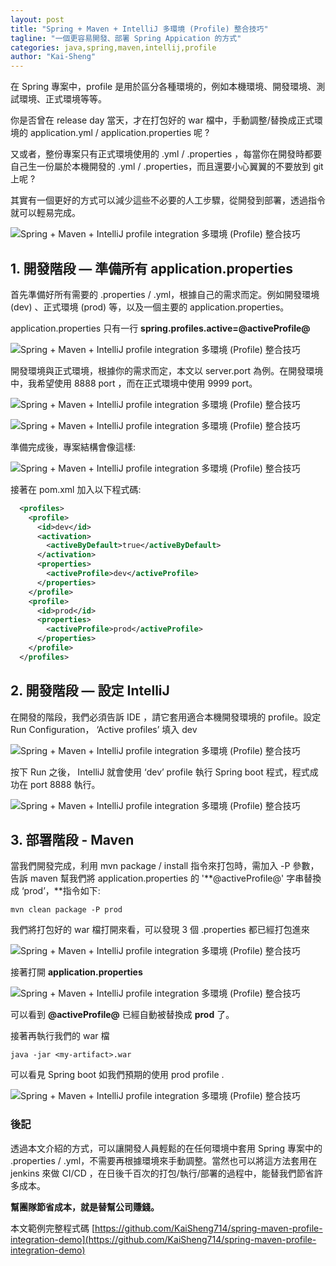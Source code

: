 ```yaml
---
layout: post
title: "Spring + Maven + IntelliJ 多環境 (Profile) 整合技巧"
tagline: "一個更容易開發、部署 Spring Appication 的方式"
categories: java,spring,maven,intellij,profile
author: "Kai-Sheng"
---
```


在 Spring 專案中，profile 是用於區分各種環境的，例如本機環境、開發環境、測試環境、正式環境等等。

你是否曾在 release day 當天，才在打包好的 war 檔中，手動調整/替換成正式環境的 application.yml / application.properties 呢 ?

又或者，整份專案只有正式環境使用的 .yml / .properties ，每當你在開發時都要自己生一份屬於本機開發的 .yml / .properties，而且還要小心翼翼的不要放到 git 上呢 ?

其實有一個更好的方式可以減少這些不必要的人工步驟，從開發到部署，透過指令就可以輕易完成。

![Spring + Maven + IntelliJ profile integration 多環境 (Profile) 整合技巧](https://miro.medium.com/max/1400/1*oXVJyfl-jV39yo8hEUdYnw.png?style=center) 

## 1. 開發階段 — 準備所有 application.properties

首先準備好所有需要的 .properties / .yml，根據自己的需求而定。例如開發環境 (dev) 、正式環境 (prod) 等，以及一個主要的 application.properties。

application.properties 只有一行 **spring.profiles.active=@activeProfile@**

![Spring + Maven + IntelliJ profile integration 多環境 (Profile) 整合技巧](https://miro.medium.com/max/836/1*JBGOY1prMFtvnT6z65nowg.png?style=center)

開發環境與正式環境，根據你的需求而定，本文以 server.port 為例。在開發環境中，我希望使用 8888 port ，而在正式環境中使用 9999 port。

![Spring + Maven + IntelliJ profile integration 多環境 (Profile) 整合技巧](https://miro.medium.com/max/486/1*NRwTGDKFcfH1qqMbErg_BQ.png?style=center)


![Spring + Maven + IntelliJ profile integration 多環境 (Profile) 整合技巧](https://miro.medium.com/max/476/1*_OWBIOG2g0p4QjWgSgRgKg.png?style=center)

準備完成後，專案結構會像這樣:

![Spring + Maven + IntelliJ profile integration 多環境 (Profile) 整合技巧](https://miro.medium.com/max/686/1*PP5qtWuk8PhAT28dhSriTQ.png?style=center)

接著在 pom.xml 加入以下程式碼:

```xml
  <profiles>
    <profile>
      <id>dev</id>
      <activation>
        <activeByDefault>true</activeByDefault>
      </activation>
      <properties>
        <activeProfile>dev</activeProfile>
      </properties>
    </profile>
    <profile>
      <id>prod</id>
      <properties>
        <activeProfile>prod</activeProfile>
      </properties>
    </profile>
  </profiles>
```

## 2. 開發階段 — 設定 IntelliJ

在開發的階段，我們必須告訴 IDE ，請它套用適合本機開發環境的 profile。設定 Run Configuration， ‘Active profiles’ 填入 dev

![Spring + Maven + IntelliJ profile integration 多環境 (Profile) 整合技巧](https://miro.medium.com/max/1400/1*9P0Rqnf7iBG5cYfZ1KhOug.png?style=center)

按下 Run 之後， IntelliJ 就會使用 ‘dev’ profile 執行 Spring boot 程式，程式成功在 port 8888 執行。

![Spring + Maven + IntelliJ profile integration 多環境 (Profile) 整合技巧](https://miro.medium.com/max/1400/1*Qjynz8QB7K9B5Ll0B72lwg.png?style=center)

## 3. 部署階段 - Maven

當我們開發完成，利用 mvn package / install 指令來打包時，需加入 -P 參數，告訴 maven 幫我們將 application.properties 的 '**@activeProfile@' 字串替換成 ‘prod’，**指令如下:

```
mvn clean package -P prod
```

我們將打包好的 war 檔打開來看，可以發現 3 個 .properties 都已經打包進來

![Spring + Maven + IntelliJ profile integration 多環境 (Profile) 整合技巧](https://miro.medium.com/max/1332/1*OUI5SPrkPe25QTmYGVTTPw.png?style=center)

接著打開 **application.properties**

![Spring + Maven + IntelliJ profile integration 多環境 (Profile) 整合技巧](https://miro.medium.com/max/1080/1*pJ6eNigl9qnrD9XbmWKRpQ.png?style=center)

可以看到 **@activeProfile@** 已經自動被替換成 **prod** 了。

接著再執行我們的 war 檔

```
java -jar <my-artifact>.war
```

可以看見 Spring boot 如我們預期的使用 prod profile .

![Spring + Maven + IntelliJ profile integration 多環境 (Profile) 整合技巧](https://miro.medium.com/max/1400/1*Kos3ZVHzgHSyi59zqtJ8ig.png?style=center)

### 後記

透過本文介紹的方式，可以讓開發人員輕鬆的在任何環境中套用 Spring 專案中的 .properties / .yml，不需要再根據環境來手動調整。當然也可以將這方法套用在 jenkins 來做 CI/CD ，在日後千百次的打包/執行/部署的過程中，能替我們節省許多成本。

**幫團隊節省成本，就是替幫公司賺錢。**

本文範例完整程式碼 [https://github.com/KaiSheng714/spring-maven-profile-integration-demo](https://github.com/KaiSheng714/spring-maven-profile-integration-demo)
